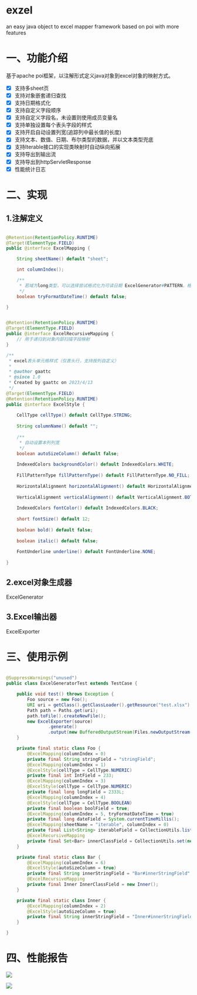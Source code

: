 # exzel

an easy java object to excel mapper framework based on poi with more features

# 一、功能介绍

基于apache poi框架，以注解形式定义java对象到excel对象的映射方式。

* [X] 支持多sheet页
* [X] 支持对象嵌套递归查找
* [X] 支持日期格式化
* [X] 支持自定义字段顺序
* [X] 支持自定义字段名，未设置则使用成员变量名
* [X] 支持单独设置每个表头字段的样式
* [X] 支持开启自动设置列宽(追踪列中最长值的长度)
* [X] 支持文本、数值、日期、布尔类型的数据，并以文本类型兜底
* [X] 支持Iterable接口的实现类映射时自动纵向拓展
* [X] 支持导出到输出流
* [X] 支持导出到httpServletResponse
* [X] 性能统计日志

# 二、实现

## 1.注解定义

```java

@Retention(RetentionPolicy.RUNTIME)
@Target(ElementType.FIELD)
public @interface ExcelMapping {

    String sheetName() default "sheet";

    int columnIndex();

    /**
     * 若域为long类型，可以选择尝试格式化为可读日期 ExcelGenerator#PATTERN，格式化失败则使用string类型
     */
    boolean tryFormatDateTime() default false;

}
```

```java

@Retention(RetentionPolicy.RUNTIME)
@Target(ElementType.FIELD)
public @interface ExcelRecursiveMapping {
    // 用于递归到对象内部扫描字段映射
}
```

```java
/**
 * excel表头单元格样式（仅表头行，支持按列自定义）
 *
 * @author gaattc
 * @since 1.0
 * Created by gaattc on 2023/4/13
 */
@Target(ElementType.FIELD)
@Retention(RetentionPolicy.RUNTIME)
public @interface ExcelStyle {
 
    CellType cellType() default CellType.STRING;
 
    String columnName() default "";
 
    /**
     * 自动设置本列列宽
     */
    boolean autoSizeColumn() default false;
 
    IndexedColors backgroundColor() default IndexedColors.WHITE;
 
    FillPatternType fillPatternType() default FillPatternType.NO_FILL;
 
    HorizontalAlignment horizontalAlignment() default HorizontalAlignment.GENERAL;
 
    VerticalAlignment verticalAlignment() default VerticalAlignment.BOTTOM;
 
    IndexedColors fontColor() default IndexedColors.BLACK;
 
    short fontSize() default 12;
 
    boolean bold() default false;
 
    boolean italic() default false;
 
    FontUnderline underline() default FontUnderline.NONE;
 
}
```

## 2.excel对象生成器

ExcelGenerator

## 3.Excel输出器

ExcelExporter

# 三、使用示例

```java

@SuppressWarnings("unused")
public class ExcelGeneratorTest extends TestCase {

    public void test() throws Exception {
        Foo source = new Foo();
        URI uri = getClass().getClassLoader().getResource("test.xlsx").toURI();
        Path path = Paths.get(uri);
        path.toFile().createNewFile();
        new ExcelExporter(source)
                .generate()
                .output(new BufferedOutputStream(Files.newOutputStream(path)));
    }

    private final static class Foo {
        @ExcelMapping(columnIndex = 0)
        private final String stringField = "stringField";
        @ExcelMapping(columnIndex = 1)
        @ExcelStyle(cellType = CellType.NUMERIC)
        private final int IntField = 233;
        @ExcelMapping(columnIndex = 3)
        @ExcelStyle(cellType = CellType.NUMERIC)
        private final long longField = 2333L;
        @ExcelMapping(columnIndex = 4)
        @ExcelStyle(cellType = CellType.BOOLEAN)
        private final boolean boolField = true;
        @ExcelMapping(columnIndex = 5, tryFormatDateTime = true)
        private final long dateField = System.currentTimeMillis();
        @ExcelMapping(sheetName = "iterable", columnIndex = 0)
        private final List<String> iterableField = CollectionUtils.list("1", "2", "3", "4");
        @ExcelRecursiveMapping
        private final Set<Bar> innerClassField = CollectionUtils.set(new Bar(), new Bar(), new Bar(), new Bar());
    }

    private final static class Bar {
        @ExcelMapping(columnIndex = 6)
        @ExcelStyle(autoSizeColumn = true)
        private final String innerStringField = "Bar#innerStringField";
        @ExcelRecursiveMapping
        private final Inner InnerClassField = new Inner();
    }

    private final static class Inner {
        @ExcelMapping(columnIndex = 2)
        @ExcelStyle(autoSizeColumn = true)
        private final String innerStringField = "Inner#innerStringField";
    }

}
```

# 四、性能报告

![](https://fastly.jsdelivr.net/gh/GAATTC0/MyPicGoOSS@main/img/flamegraph.png)

![](https://fastly.jsdelivr.net/gh/GAATTC0/MyPicGoOSS@main/img/Snipaste_2023-04-18_17-44-36.png)
